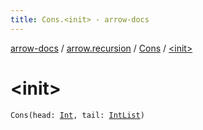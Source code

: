 ```yaml
---
title: Cons.<init> - arrow-docs
---
```


[arrow-docs](../../index.html) / [arrow.recursion](../index.html) / [Cons](index.html) / [&lt;init&gt;](./-init-.html)

# &lt;init&gt;

`Cons(head: `[`Int`](https://kotlinlang.org/api/latest/jvm/stdlib/kotlin/-int/index.html)`, tail: `[`IntList`](../-int-list.html)`)`